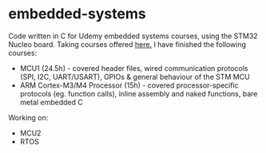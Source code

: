 # embedded-systems
Code written in C for Udemy embedded systems courses, using the STM32 Nucleo board. 
Taking courses offered [here.](https://www.udemy.com/user/kiran-nayak-2/) 
I have finished the following courses:
- MCU1 (24.5h) - covered header files, wired communication protocols (SPI, I2C, UART/USART), GPIOs & general behaviour of the STM MCU
- ARM Cortex-M3/M4 Processor (15h) - covered processor-specific protocols (eg. function calls), inline assembly and naked functions, bare metal embedded C

Working on:
- MCU2
- RTOS

